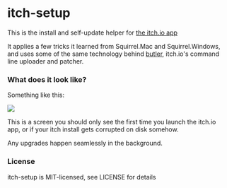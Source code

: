 # itch-setup

This is the install and self-update helper for [the itch.io app][app]

It applies a few tricks it learned from Squirrel.Mac and Squirrel.Windows, and
uses some of the same technology behind [butler][], itch.io's command line
uploader and patcher. 

[app]: https://itch.io/app
[butler]: https://itch.io/docs/butler

### What does it look like?

Something like this:

![](https://user-images.githubusercontent.com/7998310/39475360-428bd3ce-4d58-11e8-9e9d-720b8e7d31aa.png)

This is a screen you should only see the first time you launch the itch.io app,
or if your itch install gets corrupted on disk somehow.

Any upgrades happen seamlessly in the background.

### License

itch-setup is MIT-licensed, see LICENSE for details


